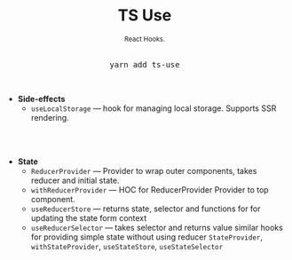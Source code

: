 <div align="center">
  <h1>
    TS Use
  </h1>
  <sup>
    React Hooks</a>.</em>
  </sup>
  <br />
  <br />
  <pre>yarn add ts-use</a></pre>
  <br />
</div>

- **Side-effects**
  - `useLocalStorage` &mdash; hook for managing local storage. Supports SSR rendering.
<br/>
<br/>

- **State**
  - `ReducerProvider` &mdash; Provider to wrap outer components, takes reducer and initial state.
  - `withReducerProvider` &mdash; HOC for ReducerProvider Provider to top component.
  - `useReducerStore` &mdash; returns state, selector and functions for for updating the state form context 
  - `useReducerSelector` &mdash; takes selector and returns value
  similar hooks for providing simple state without using reducer
  `StateProvider`, `withStateProvider`, `useStateStore`, `useStateSelector`
